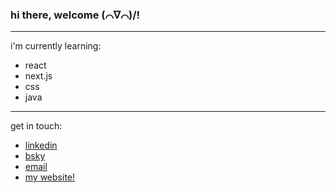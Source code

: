 ### hi there, welcome (⌒∇⌒)/!
---
i'm currently learning:
- react
- next.js
- css
- java
---
get in touch:
- [linkedin](https://www.linkedin.com/in/steph-kama-kama/)
- [bsky](https://bsky.app/profile/jj-k-droid.bsky.social)
- [email](mailto:kamakama@grinnell.edu)
- [my website!](https://jj-k-droid.dev)
